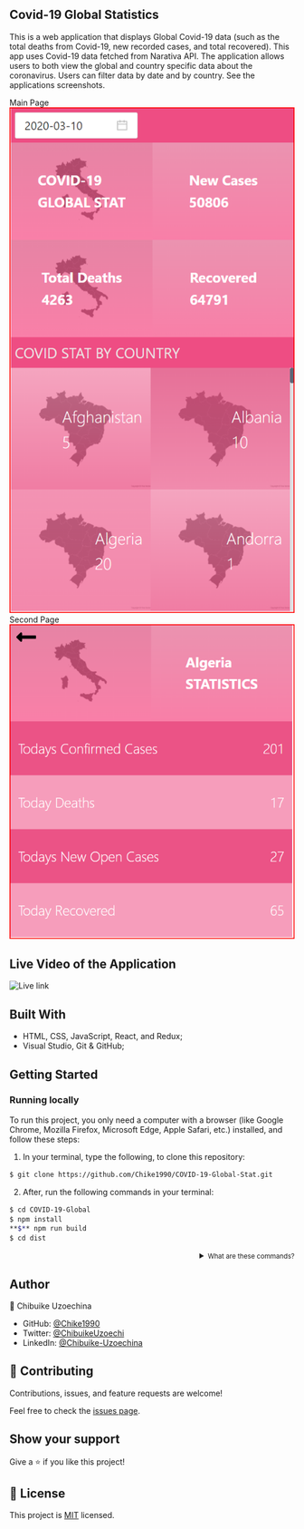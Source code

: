 ## Covid-19 Global Statistics
This is a web application that displays Global Covid-19 data (such as the total deaths from Covid-19, new recorded cases, and total recovered). This app uses Covid-19 data fetched from Narativa API. The application allows users to both  view the global and country specific data about the coronavirus. Users can filter data by date and by country. See the applications screenshots.

Main Page
![Screenshot](/src/assets/Screenshot_home_page.png)
Second Page
![Screenshot](/src/assets/Screenshot_other_pages.png)

## Live Video of the Application
![Live link](https://www.loom.com/share/ab7f8ddb3603480b9d26f4fe96889967)

## Built With

- HTML, CSS, JavaScript, React, and Redux;
- Visual Studio, Git & GitHub;

## Getting Started

### Running locally
To run this project, you only need a computer with a browser (like Google Chrome, Mozilla Firefox, Microsoft Edge, Apple Safari, etc.) installed, and follow these steps:

1. In your terminal, type the following, to clone this repository:

```sh
$ git clone https://github.com/Chike1990/COVID-19-Global-Stat.git
```

2. After, run the following commands in your terminal:

```sh
$ cd COVID-19-Global
$ npm install 
**$** npm run build
$ cd dist
```
<details align="right">
<summary><small>What are these commands?</summary>
- the `$ cd` command is used to move to different folders.<br>
- while `$ npm run build` is used to compile the application files.</small>
</details>

## Author

👤 Chibuike Uzoechina

- GitHub: [@Chike1990](https://github.com/Chike1990)
- Twitter: [@ChibuikeUzoechi](https://twitter.com/ChibuikeUzoechi)
- LinkedIn: [@Chibuike-Uzoechina](https://www.linkedin.com/in/chibuike-uzoechina-630857102)


## 🤝 Contributing

Contributions, issues, and feature requests are welcome!

Feel free to check the [issues page](https://github.com/Chike1990/Space-Travelers-Hub).

## Show your support

Give a ⭐️ if you like this project!

## 📝 License

This project is [MIT](./LICENSE) licensed.

